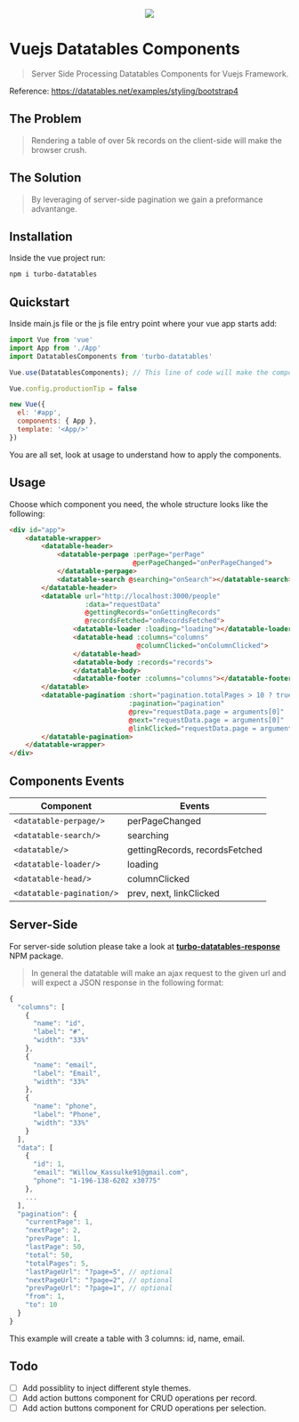 <p align="center"><a href="https://datatables.net/examples/styling/bootstrap4"><img src="https://drive.google.com/uc?export=view&id=1BixUms5LUlR6-6TE3tPASyuTE1QtKLC_"></a></p>

# Vuejs Datatables Components

> Server Side Processing Datatables Components for Vuejs Framework.

Reference: https://datatables.net/examples/styling/bootstrap4

## The Problem

> Rendering a table of over 5k records on the client-side will make the browser crush.

## The Solution

> By leveraging of server-side pagination we gain a preformance advantange.

## Installation
Inside the vue project run:
```sh
npm i turbo-datatables
```

## Quickstart
Inside main.js file or the js file entry point where your vue app starts add:
```javascript
import Vue from 'vue'
import App from './App'
import DatatablesComponents from 'turbo-datatables'

Vue.use(DatatablesComponents); // This line of code will make the components available in your app.

Vue.config.productionTip = false

new Vue({
  el: '#app',
  components: { App },
  template: '<App/>'
})
```

You are all set, look at usage to understand how to apply the components.

## Usage

Choose which component you need, the whole structure looks like the following:
```html
<div id="app">
    <datatable-wrapper>
        <datatable-header>
            <datatable-perpage :perPage="perPage" 
                               @perPageChanged="onPerPageChanged">
            </datatable-perpage>
            <datatable-search @searching="onSearch"></datatable-search>
        </datatable-header>
        <datatable url="http://localhost:3000/people" 
                   :data="requestData"
                   @gettingRecords="onGettingRecords"
                   @recordsFetched="onRecordsFetched">
                <datatable-loader :loading="loading"></datatable-loader>
                <datatable-head :columns="columns" 
                                @columnClicked="onColumnClicked">
                </datatable-head>
                <datatable-body :records="records">
                </datatable-body>
                <datatable-footer :columns="columns"></datatable-footer>
        </datatable>
        <datatable-pagination :short="pagination.totalPages > 10 ? true : false"
                              :pagination="pagination"
                              @prev="requestData.page = arguments[0]"
                              @next="requestData.page = arguments[0]"
                              @linkClicked="requestData.page = arguments[0]">
        </datatable-pagination>
    </datatable-wrapper>
</div>
```

## Components Events

| Component                 | Events                         |
| ------------------------- | ------------------------------ |
| `<datatable-perpage/>`    | perPageChanged                 |
| `<datatable-search/>`     | searching                      |
| `<datatable/>`            | gettingRecords, recordsFetched |
| `<datatable-loader/>`     | loading                        |
| `<datatable-head/>`       | columnClicked                  |
| `<datatable-pagination/>` | prev, next, linkClicked        |


## Server-Side

For server-side solution please take a look at **[turbo-datatables-response](https://github.com/edenreich/turbo-datatables-response)** NPM package.


> In general the datatable will make an ajax request to the given url and will expect a JSON response in the following format:
```javascript
{
  "columns": [
    {
      "name": "id",
      "label": "#",
      "width": "33%"
    },
    {
      "name": "email",
      "label": "Email",
      "width": "33%"
    },
    {
      "name": "phone",
      "label": "Phone",
      "width": "33%"
    }
  ],
  "data": [
    {
      "id": 1,
      "email": "Willow_Kassulke91@gmail.com",
      "phone": "1-196-138-6202 x30775"
    },
    ...
  ],
  "pagination": {
    "currentPage": 1,
    "nextPage": 2,
    "prevPage": 1,
    "lastPage": 50,
    "total": 50,
    "totalPages": 5,
    "lastPageUrl": "?page=5", // optional
    "nextPageUrl": "?page=2", // optional
    "prevPageUrl": "?page=1", // optional
    "from": 1,
    "to": 10
  }
}
```

This example will create a table with 3 columns: id, name, email.

## Todo

- [ ] Add possiblity to inject different style themes.
- [ ] Add action buttons component for CRUD operations per record.
- [ ] Add action buttons component for CRUD operations per selection.